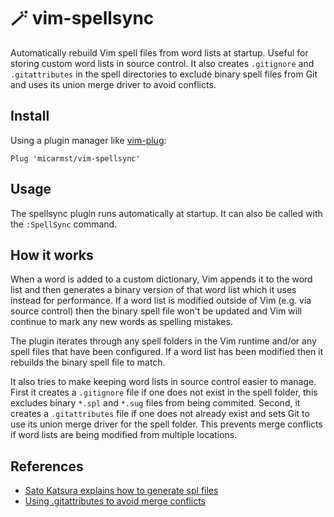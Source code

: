 # 🪄 vim-spellsync

Automatically rebuild Vim spell files from word lists at startup. Useful for storing custom word lists in source control. It also creates `.gitignore` and `.gitattributes` in the spell directories to exclude binary spell files from Git and uses its union merge driver to avoid conflicts.

## Install

Using a plugin manager like [vim-plug](https://github.com/junegunn/vim-plug):

```vim
Plug 'micarmst/vim-spellsync'
```

## Usage

The spellsync plugin runs automatically at startup. It can also be called with the `:SpellSync` command.

## How it works

When a word is added to a custom dictionary, Vim appends it to the word list and then generates a binary version of that word list which it uses instead for performance. If a word list is modified outside of Vim (e.g. via source control) then the binary spell file won't be updated and Vim will continue to mark any new words as spelling mistakes.

The plugin iterates through any spell folders in the Vim runtime and/or any spell files that have been configured. If a word list has been modified then it rebuilds the binary spell file to match.

It also tries to make keeping word lists in source control easier to manage. First it creates a `.gitignore` file if one does not exist in the spell folder, this excludes binary `*.spl` and `*.sug` files from being commited. Second, it creates a `.gitattributes` file if one does not already exist and sets Git to use its union merge driver for the spell folder. This prevents merge conflicts if word lists are being modified from multiple locations.

## References

* [Sato Katsura explains how to generate spl files](https://vi.stackexchange.com/a/5052/19028)
* [Using .gitattributes to avoid merge conflicts](https://web.archive.org/web/20181009034917/https://krlmlr.github.io/using-gitattributes-to-avoid-merge-conflicts/)


